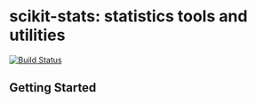 # scikit-stats: statistics tools and utilities

[![Build Status](https://dev.azure.com/matthieumarinangeli/matthieumarinangeli/_apis/build/status/scikit-hep.scikit-stats?branchName=master)](https://dev.azure.com/matthieumarinangeli/matthieumarinangeli/_build/latest?definitionId=3&branchName=master)

## Getting Started
